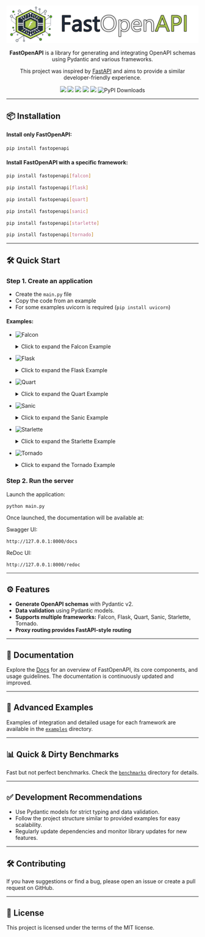 <p align="center">
  <img src="https://raw.githubusercontent.com/mr-fatalyst/fastopenapi/master/logo.png" alt="Logo">
</p>

<p align="center">
  <b>FastOpenAPI</b> is a library for generating and integrating OpenAPI schemas using Pydantic and various frameworks.
</p>

<p align="center">
  This project was inspired by <a href="https://fastapi.tiangolo.com/">FastAPI</a> and aims to provide a similar developer-friendly experience.
</p>

<p align="center">
  <img src="https://img.shields.io/github/license/mr-fatalyst/fastopenapi">
  <img src="https://github.com/mr-fatalyst/fastopenapi/actions/workflows/master.yml/badge.svg">
  <img src="https://codecov.io/gh/mr-fatalyst/fastopenapi/branch/master/graph/badge.svg?token=USHR1I0CJB">
  <img src="https://img.shields.io/pypi/v/fastopenapi">
  <img src="https://img.shields.io/pypi/pyversions/fastopenapi">
  <img src="https://static.pepy.tech/badge/fastopenapi" alt="PyPI Downloads">
</p>

---


## 📦 Installation
#### Install only FastOpenAPI:
```bash
pip install fastopenapi
```

#### Install FastOpenAPI with a specific framework:
```bash
pip install fastopenapi[falcon]
```
```bash
pip install fastopenapi[flask]
```
```bash
pip install fastopenapi[quart]
```
```bash
pip install fastopenapi[sanic]
```
```bash
pip install fastopenapi[starlette]
```
```bash
pip install fastopenapi[tornado]
```

---

## 🛠️ Quick Start

### Step 1. Create an application

- Create the `main.py` file
- Copy the code from an example
- For some examples uvicorn is required (`pip install uvicorn`)

#### Examples:

- ![Falcon](https://img.shields.io/badge/Falcon-45b8d8?style=flat&logo=falcon&logoColor=white)
  <details>
    <summary>Click to expand the Falcon Example</summary>
    
    ```python
    import falcon.asgi
    import uvicorn
    from pydantic import BaseModel
    
    from fastopenapi.routers import FalconRouter
    
    app = falcon.asgi.App()
    router = FalconRouter(app=app)
    
    
    class HelloResponse(BaseModel):
        message: str
    
    
    @router.get("/hello", tags=["Hello"], status_code=200, response_model=HelloResponse)
    async def hello(name: str):
        """Say hello from Falcon"""
        return HelloResponse(message=f"Hello, {name}! It's Falcon!")
    
    
    if __name__ == "__main__":
        uvicorn.run(app, host="127.0.0.1", port=8000)
    ```
  </details>

- ![Flask](https://img.shields.io/badge/-Flask-EEEEEE?style=flat&logo=flask&logoColor=black)
  <details>
    <summary>Click to expand the Flask Example</summary>
    
    ```python
    from flask import Flask
    from pydantic import BaseModel
    
    from fastopenapi.routers import FlaskRouter
    
    app = Flask(__name__)
    router = FlaskRouter(app=app)
    
    
    class HelloResponse(BaseModel):
        message: str
    
    
    @router.get("/hello", tags=["Hello"], status_code=200, response_model=HelloResponse)
    def hello(name: str):
        """Say hello from Flask"""
        return HelloResponse(message=f"Hello, {name}! It's Flask!")
    
    
    if __name__ == "__main__":
        app.run(port=8000)
    ```
  </details>

- ![Quart](https://img.shields.io/badge/-Quart-4997D0?style=flat&logo=python&logoColor=white)
  <details>
    <summary>Click to expand the Quart Example</summary>
    
    ```python
    from pydantic import BaseModel
    from quart import Quart
    
    from fastopenapi.routers import QuartRouter
    
    app = Quart(__name__)
    router = QuartRouter(app=app)
    
    
    class HelloResponse(BaseModel):
        message: str
    
    
    @router.get("/hello", tags=["Hello"], status_code=200, response_model=HelloResponse)
    async def hello(name: str):
        """Say hello from Quart"""
        return HelloResponse(message=f"Hello, {name}! It's Quart!")
    
    
    if __name__ == "__main__":
        app.run(port=8000)
    ```
  </details>

- ![Sanic](https://img.shields.io/badge/-Sanic-00bfff?style=flat&logo=sanic&logoColor=white)
  <details>
    <summary>Click to expand the Sanic Example</summary>
    
    ```python
    from pydantic import BaseModel
    from sanic import Sanic
    
    from fastopenapi.routers import SanicRouter
    
    app = Sanic("MySanicApp")
    router = SanicRouter(app=app)
    
    
    class HelloResponse(BaseModel):
        message: str
    
    
    @router.get("/hello", tags=["Hello"], status_code=200, response_model=HelloResponse)
    async def hello(name: str):
        """Say hello from Sanic"""
        return HelloResponse(message=f"Hello, {name}! It's Sanic!")
    
    
    if __name__ == "__main__":
        app.run(host="0.0.0.0", port=8000)
    ```
  </details>

- ![Starlette](https://img.shields.io/badge/-Starlette-4B0082?style=flat&logo=python&logoColor=white)
  <details>
    <summary>Click to expand the Starlette Example</summary>
    
    ```python
    import uvicorn
    from pydantic import BaseModel
    from starlette.applications import Starlette
    
    from fastopenapi.routers import StarletteRouter
    
    app = Starlette()
    router = StarletteRouter(app=app)
    
    
    class HelloResponse(BaseModel):
        message: str
    
    
    @router.get("/hello", tags=["Hello"], status_code=200, response_model=HelloResponse)
    async def hello(name: str):
        """Say hello from Starlette"""
        return HelloResponse(message=f"Hello, {name}! It's Starlette!")
    
    if __name__ == "__main__":
        uvicorn.run(app, host="127.0.0.1", port=8000)
    ```
  </details>

- ![Tornado](https://img.shields.io/badge/-Tornado-2980B9?style=flat&logo=python&logoColor=white)
  <details>
    <summary>Click to expand the Tornado Example</summary>
    
    ```python
    import asyncio
  
    from pydantic import BaseModel
    from tornado.web import Application
  
    from fastopenapi.routers.tornado import TornadoRouter
  
    app = Application()
  
    router = TornadoRouter(app=app)
  
  
    class HelloResponse(BaseModel):
        message: str
  
  
    @router.get("/hello", tags=["Hello"], status_code=200, response_model=HelloResponse)
    def hello(name: str):
        """Say hello from Tornado"""
        return HelloResponse(message=f"Hello, {name}! It's Tornado!")
  
  
    async def main():
        app.listen(8000)
        await asyncio.Event().wait()
  
  
    if __name__ == "__main__":
        asyncio.run(main())
    ```
  </details>

### Step 2. Run the server

Launch the application:

```bash
python main.py
```

Once launched, the documentation will be available at:

Swagger UI:
```
http://127.0.0.1:8000/docs
```
ReDoc UI:
```
http://127.0.0.1:8000/redoc
```

---

## ⚙️ Features
- **Generate OpenAPI schemas** with Pydantic v2.
- **Data validation** using Pydantic models.
- **Supports multiple frameworks:** Falcon, Flask, Quart, Sanic, Starlette, Tornado.
- **Proxy routing provides FastAPI-style routing**

---

## 📖 Documentation

Explore the [Docs](https://github.com/mr-fatalyst/fastopenapi/blob/master/docs/en/index.md) for an overview of FastOpenAPI, its core components, and usage guidelines. The documentation is continuously updated and improved.

---

## 📂 Advanced Examples

Examples of integration and detailed usage for each framework are available in the [`examples`](https://github.com/mr-fatalyst/fastopenapi/tree/master/examples) directory.

---

## 📊 Quick & Dirty Benchmarks

Fast but not perfect benchmarks. Check the [`benchmarks`](https://github.com/mr-fatalyst/fastopenapi/tree/master/benchmarks) directory for details.

---

## ✅ Development Recommendations

- Use Pydantic models for strict typing and data validation.
- Follow the project structure similar to provided examples for easy scalability.
- Regularly update dependencies and monitor library updates for new features.

---

## 🛠️ Contributing

If you have suggestions or find a bug, please open an issue or create a pull request on GitHub.

---

## 📄 **License**
This project is licensed under the terms of the MIT license.
